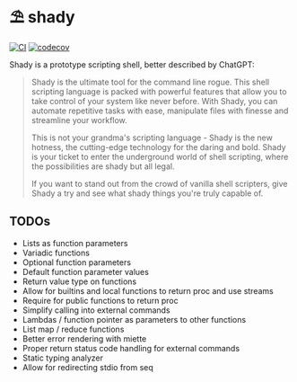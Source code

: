 # ⛱ shady

[![CI](https://github.com/luizribeiro/shady/actions/workflows/ci.yml/badge.svg)](https://github.com/luizribeiro/shady/actions/workflows/ci.yml)
[![codecov](https://codecov.io/gh/luizribeiro/shady/branch/main/graph/badge.svg?token=25KwvC0cSi)](https://codecov.io/gh/luizribeiro/shady)

Shady is a prototype scripting shell, better described by ChatGPT:

> Shady is the ultimate tool for the command line rogue. This shell scripting
> language is packed with powerful features that allow you to take control of
> your system like never before. With Shady, you can automate repetitive tasks
> with ease, manipulate files with finesse and streamline your workflow.
> 
> This is not your grandma's scripting language - Shady is the new hotness, the
> cutting-edge technology for the daring and bold. Shady is your ticket to enter
> the underground world of shell scripting, where the possibilities are shady
> but all legal.
>
> If you want to stand out from the crowd of vanilla shell scripters, give Shady
a try and see what shady things you're
> truly capable of.

## TODOs

* Lists as function parameters
* Variadic functions
* Optional function parameters
* Default function parameter values
* Return value type on functions
* Allow for builtins and local functions to return proc and use streams
* Require for public functions to return proc
* Simplify calling into external commands
* Lambdas / function pointer as parameters to other functions
* List map / reduce functions
* Better error rendering with miette
* Proper return status code handling for external commands
* Static typing analyzer
* Allow for redirecting stdio from seq
